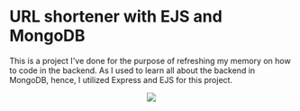 # URL shortener with EJS and MongoDB

This is a project I've done for the purpose of refreshing my memory on how to code in the backend. As I used to learn all about the backend in MongoDB, hence, I utilized Express and EJS for this project. 

<p align='center'>
  <img src="https://i.imgur.com/opESDOw.png" />
 </p>

